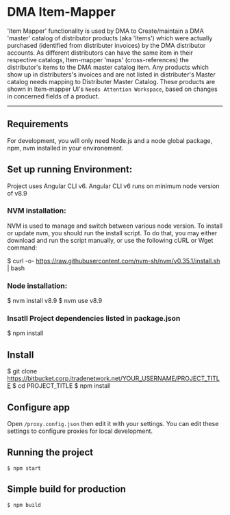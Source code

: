 # DMA Item-Mapper
  'Item Mapper' functionality is used by DMA to Create/maintain a DMA 'master' catalog of distributor products (aka 'Items') which were actually purchased (identified from distributer invoices) by the DMA distributor accounts. As different distributors can have the same item in their respective catalogs, Item-mapper 'maps' (cross-references) the distributor's items to the DMA master catalog item. Any products which show up in distributers's invoices and are not listed in distributer's Master catalog needs mapping to Distributer Master Catalog. These products are shown in Item-mapper UI's  `Needs Attention Workspace`, based on changes in concerned fields of a product.

---
## Requirements

  For development, you will only need Node.js and a node global package, npm, nvm installed in your environement.

## Set up running Environment:
  Project uses Angular CLI v6. Angular CLI v6 runs on minimum node version of v8.9
### NVM installation:
  NVM is used to manage and switch between various node version.
  To install or update nvm, you should run the install script. To do that, you may either download and run the script   manually, or use the following cURL or Wget command:
  
  $ curl -o- https://raw.githubusercontent.com/nvm-sh/nvm/v0.35.1/install.sh | bash

### Node installation:
  
  $ nvm install v8.9
  $ nvm use v8.9

### Insatll Project dependencies listed in package.json
  
  $ npm install 

## Install
  
  $ git clone https://bitbucket.corp.itradenetwork.net/YOUR_USERNAME/PROJECT_TITLE
  $ cd PROJECT_TITLE
  $ npm install

## Configure app

  Open `/proxy.config.json` then edit it with your settings. You can edit these settings to configure proxies for local development.

## Running the project

    $ npm start

## Simple build for production

    $ npm build
